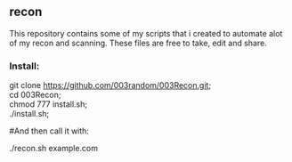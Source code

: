 ## recon

This repository contains some of my scripts that i created to automate alot of my recon and scanning.
These files are free to take, edit and share.

### Install:  
git clone https://github.com/003random/003Recon.git;  
cd 003Recon;  
chmod 777 install.sh;  
./install.sh;  

#And then call it with:  

./recon.sh example.com  

